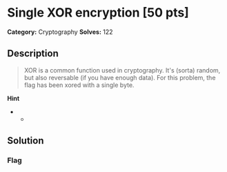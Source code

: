 # Single XOR encryption [50 pts]

**Category:** Cryptography
**Solves:** 122

## Description
>XOR is a common function used in cryptography. It's (sorta) random, but also reversable (if you have enough data). For this problem, the flag has been xored with a single byte.

**Hint**
* -

## Solution

### Flag

